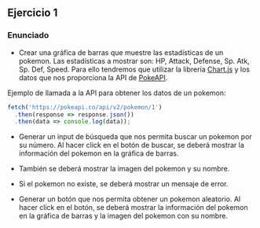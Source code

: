 ## Ejercicio 1

### Enunciado

- Crear una gráfica de barras que muestre las estadísticas de un pokemon. Las estadísticas a mostrar son: HP, Attack, Defense, Sp. Atk, Sp. Def, Speed. Para ello tendremos que utilizar la librería [Chart.js](https://www.chartjs.org/) y los datos que nos proporciona la API de [PokeAPI](https://pokeapi.co/).

Ejemplo de llamada a la API para obtener los datos de un pokemon:

```js
fetch('https://pokeapi.co/api/v2/pokemon/1')
  .then(response => response.json())
  .then(data => console.log(data));
```

- Generar un input de búsqueda que nos permita buscar un pokemon por su número. Al hacer click en el botón de buscar, se deberá mostrar la información del pokemon en la gráfica de barras.

- También se deberá mostrar la imagen del pokemon y su nombre.

- Si el pokemon no existe, se deberá mostrar un mensaje de error.

- Generar un botón que nos permita obtener un pokemon aleatorio. Al hacer click en el botón, se deberá mostrar la información del pokemon en la gráfica de barras y la imagen del pokemon con su nombre.